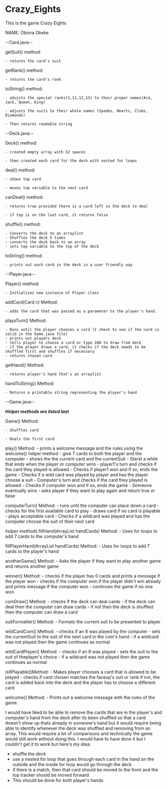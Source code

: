 # Crazy_Eights
This is the game Crazy Eights

NAME: Obiora Okeke

--Card.java--

getSuit() method:

    - returns the card's suit

getRank() method:

    - returns the card's rank

toString() method:

    - adujsts the special ranks(1,11,12,13) to their proper names(Ace, Jack, Queen, King)
    
    - adjusts the suits to their whole names (Spades, Hearts, Clubs, Diamonds)
    
    - Then returns readable string


--Deck.java--

Deck() method:

    - created empty array with 52 spaces
    
    - then created each card for the deck with nested for loops

deal() method:

    - shows top card 
    
    - moves top variable to the next card

canDeal() method:

    - returns true provided there is a card left in the deck to deal
    
    - if top is on the last card, it returns false

shuffle() method:

    - Converts the deck to an arraylist
    - Shuffles the deck 5 times 
    - converts the deck back to an array
    - sets top variable to the top of the deck

toString() method:

    - prints out each card in the deck in a user friendly way


--Player.java--

Player() method:

    - Initializes new instance of Player class

addCard(Card c) Method:

    - adds the card that was passed as a parameter to the player's hand.

playsTurn() Method:

    - Runs until the player chooses a card (I check to see if the card is valid in the Game.java file)
    - prints out players deck
    - tells player to choose a card or type 100 to draw from deck
    - if the player draws a card, it checks if the deck needs to be shuffled first and shuffles if necessary
    - returns chosen card

getHand() Method:

    - returns player's hand that's an arraylist

handToString() Method:

    - Returns a printable string representing the player's hand


--Game.java--

***Helper methods are listed last***

Game() Method:

    - Shuffles card
    
    - Deals the first card

play() Method:
    - prints a welcome message and the rules using the welcome() helper method
    - give 7 cards to both the player and the computer
    - shows the the current card and the currentSuit
    - Starst a while that ends when the player or computer wins
    - player1's turn and checks if the card they played is allowed
    - Checks if player1 won and if so, ends the game
    - Checks if a wild card was played by player and has the player choose a suit
    - Computer's turn and checks if the card they played is allowed
    - Checks if computer won and if so, ends the game
    - Someone eventually wins
    - asks player if they want to play again and return true or false

computerTurn() Method:
    - runs until the computer can place down a card
    - checks for the first available card to play
    - draws card if no card is playable
    - plays acceptable card
    - Checks if a wildcard was played and has the computer choose the suit of their next card

*helper methods*
fillHand(ArrayList handCards) Method:
    - Uses for loops to add 7 cards to the computer's hand

fillPlayerHand(ArrayList handCards) Method:
    - Uses for loops to add 7 cards to the player's hand

anotherGame() Method:
    - Asks the player if they want to play another game and returns another game

winner() Method:
    - checks if the player has 0 cards and prints a message if the player won
    - checks if the computer won if the player didn't win already and prints message if the computer won
    - continues the game if no one won

comDraw() Method:
    - checks if the deck can deal cards
    - if the deck can deal then the computer can draw cards
    - if not then the deck is shuffled then the computer can draw a card


suitFormatter() Method:
    - Formats the current suit to be presented to player

wildCardCom() Method:
    - checks if an 8 was played by the computer
    - sets the currentSuit to the suit of the next card in the com's hand
    - if a wildcard was not played then the game continues as normal

wildCardPlayer() Method:
    - checks if an 8 was played 
    - sets the suit to the suit of theplayer's choice
    - if a wildcard was not played then the game continues as normal

isItPlayable()Method:
    - Makes player chooses a card that is allowed to be played
    - checks if card chosen matches the faceup's suit or rank if not, the card is added back into the deck and the player has to choose a different card

welcome() Method:
    - Prints out a welcome message with the rules of the game.

I would have liked to be able to remove the cards that are in the player's and computer's hand from the deck after its been shuffled so that a card doesn't
show up thats already in someone's hand but it would require being able to identify whenever the deck was shuffled and removing from an array. This would 
require a lot of comparisons and technically the game would still work without doing this. I would have to have done it but I couldn't get it to work but 
here's my idea:
- shuffle the deck
- use a nested for loop that goes through each card in the hand on the outside and the inside for loop would go through the deck
- if there is a match, then that card should be moved to the front and the top tracker should be moved forward
- This should be done for both player's hands
